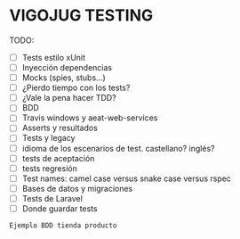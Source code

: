 # VIGOJUG TESTING

TODO:

- [  ] Tests estilo xUnit
- [  ] Inyección dependencias
- [  ] Mocks (spies, stubs...)
- [  ] ¿Pierdo tiempo con los tests?
- [  ] ¿Vale la pena hacer TDD?
- [  ] BDD
- [  ] Travis windows y aeat-web-services
- [  ] Asserts y resultados
- [  ] Tests y legacy
- [  ] idioma de los escenarios de  test. castellano? inglés?
- [  ] tests de aceptación
- [  ] tests regresión
- [  ] Test names: camel case versus snake case versus rspec
- [  ] Bases de datos y migraciones
- [  ] Tests de Laravel
- [  ] Donde guardar tests

```
Ejemplo BDD tienda producto
```
